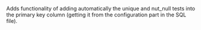 Adds functionality of adding automatically the unique and nut_null tests into the primary key column (getting it from the configuration part in the SQL file).
